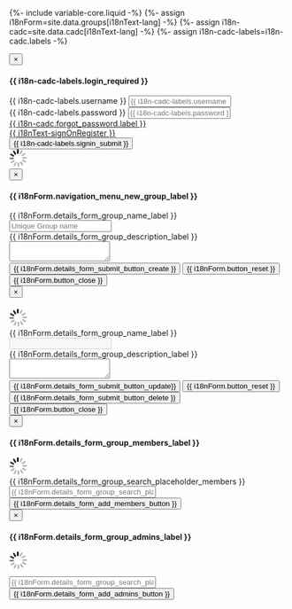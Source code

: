 {%- include variable-core.liquid -%}
{%- assign i18nForm=site.data.groups[i18nText-lang] -%}
{%- assign i18n-cadc=site.data.cadc[i18nText-lang] -%}
{%- assign i18n-cadc-labels=i18n-cadc.labels -%}

<!-- Modal -->
<div class="modal fade" id="auth_modal" tabindex="-1" role="dialog" aria-labelledby="auth_modal_label">
  <div class="modal-dialog" role="document">
    <div class="modal-content">
      <div class="modal-header">
        <button type="button" class="close" data-dismiss="modal" aria-label="Close">
          <span aria-hidden="true">&times;</span>
        </button>
        <h4 class="modal-title" id="auth_modal_label">{{ i18n-cadc-labels.login_required }}</h4>
      </div>
      <form class="access-control no-referrer-redirect" id="login_form" role="form" method="post" action="/access/login">
        <div class="modal-body">
          <span id="modal_login_fail" class="text-danger help-block pull-left"></span>
          <div class="form-group">
            <label for="username" class="hidden" id="modalUsernameLabel">{{ i18n-cadc-labels.username }}</label>
            <input type="text" id="modalUsername" name="username" class="form-control full-width" tabindex="1" required="required" placeholder="{{ i18n-cadc-labels.username }}"
            />
          </div>
          <div class="form-group">
            <label for="password" class="hidden" id="modalPasswordLabel">{{ i18n-cadc-labels.password }}</label>
            <input type="password" id="modalPassword" name="password" class="form-control full-width" tabindex="2" required="required" placeholder="{{ i18n-cadc-labels.password }}"
            />
          </div>
          <a href="{{ i18nText-cadc.forgot_password.url }}" tabindex="5" class="account_access_info" title="{{ i18nText-cadc.forgot_password.label }}" id="forgot_username_2">
            {{ i18n-cadc.forgot_password.label }}</a>
          <br/>
          <a href="{{ i18n-cadc.register.url }}" tabindex="6" class="account_access_info" title="Register" id="register_cadc_2">
            {{ i18nText-signOnRegister }}</a>
        </div>
        <div class="modal-footer">
          <button type="submit" class="btn btn-success">
            <span class="glyphicon glyphicon-log-in"></span> {{ i18n-cadc-labels.signin_submit }}
          </button>
        </div>
      </form>
    </div>
  </div>
</div>   

<div id="content_column_main">
    <div class="loader_container">
        <div class="text-center">
            <img src="/static/images/ajax-loader.gif" alt="Loading" />
        </div>
        <div class="clear"></div>
    </div>
    <div id="content_column_main_inner" class="sr-only fill-width">
        <div class="grid-container margin-top-medium fill-width">
            <div id="group-results-grid-header" class="grid-header full-width">
                <span class="grid-header-label"></span>
            </div>
            <div id="group_list_grid" class="fill-width"></div>
        </div>
    </div>
    <div id="lengthFinder"></div>
</div>
<div id="new_group_container" class="group_container" data-operate="create">
    <!-- Create Group modal -->
    <div class="modal" id="add_group_modal" tabindex="-1" role="dialog">
        <div class="modal-dialog" role="document">
            <div class="modal-content">
                <div class="modal-header">
                    <button type="button" class="close" data-dismiss="modal" aria-label="Close">
                        <span aria-hidden="true">&times;</span>
                    </button>
                    <h4 class="modal-title" id="add_group_modal_label">{{ i18nForm.navigation_menu_new_group_label }}</h4>
                </div>
                <div class="modal-body">
                    <form class="form-horizontal" method="post" action="/gmui/groups" name="groupForm">
                        <div id="new_group_submit_error" class="form-message text-danger"></div>
                        <!-- Group Name -->
                        <div class="form-group">
                            <label for="add_group_name" class="col-sm-2 control-label" id="add_group_name_label">{{ i18nForm.details_form_group_name_label }}</label>
                            <div class="col-sm-10">
                                <input type="text" class="form-control" id="add_group_name" name="group-name" placeholder="Unique Group name" tabindex="1" />
                            </div>
                        </div>
                        <!-- Group Description -->
                        <div class="form-group">
                            <label for="add_group_description" class="col-sm-2 control-label" id="add_group_description_label">{{ i18nForm.details_form_group_description_label }}</label>
                            <div class="col-sm-10">
                                <textarea class="form-control" id="add_group_description" name="group-description" tabindex="2"></textarea>
                            </div>
                        </div>
                        <!-- Buttons -->
                        <div class="form-group">
                            <div class="col-sm-offset-2 col-sm-10">
                                <div class="btn-group" role="group">
                                    <button type="submit" class="btn btn-primary" id="add_group_update_button" value="SUBMIT_EXECUTE">{{ i18nForm.details_form_submit_button_create }}</button>
                                    <input type="reset" class="btn btn-default" id="add_group_reset_button" value="{{ i18nForm.button_reset }}" />
                                    <button type="button" class="btn btn-default" id="add_group_close_button" data-dismiss="modal">{{ i18nForm.button_close }}</button>
                                </div>
                            </div>
                        </div>
                    </form>
                </div>
                <div class="modal-footer"></div>
            </div>
        </div>
    </div>
</div>

<div id="edit_group_container" class="group_container" data-operate="update">
    <!-- Update Group modal -->
    <div class="modal" id="edit_group_modal" tabindex="-1" role="dialog">
        <div class="modal-dialog" role="document">
            <div class="modal-content">
                <div class="modal-header">
                    <button type="button" class="close" data-dismiss="modal" aria-label="Close">
                        <span aria-hidden="true">&times;</span>
                    </button>
                    <h4 class="modal-title" id="edit_group_modal_label"></h4>
                </div>
                <div class="modal-body">
                    <form class="form-horizontal" method="post" action="/gmui/groups" name="groupForm">
                        <div id="submit_error" class="form-message text-success text-center"></div>
                        <div class="loader_container">
                            <div class="text-center">
                                <img src="/static/images/ajax-loader.gif" alt="Loading" />
                            </div>
                        </div>
                        <!-- Group Name -->
                        <div class="form-group">
                            <label for="group_name" class="col-sm-2 control-label" id="edit_group_name_label">{{ i18nForm.details_form_group_name_label }}</label>
                            <div class="col-sm-10">
                                <input type="text" class="form-control" disabled="disabled" id="group_name" name="group-name" tabindex="1" />
                            </div>
                        </div>
                        <!-- Group Description -->
                        <div class="form-group">
                            <label for="edit_group_description" class="col-sm-2 control-label" id="edit_group_description_label">{{ i18nForm.details_form_group_description_label }}</label>
                            <div class="col-sm-10">
                                <textarea class="form-control" id="edit_group_description" name="group-description" tabindex="2"></textarea>
                            </div>
                        </div>
                        <!-- Buttons -->
                        <div class="form-group">
                            <div class="col-sm-offset-2 col-sm-10">
                                <div class="btn-group action-button-group" role="group">
                                    <button type="submit" class="btn btn-primary" id="edit_group_update_button" value="SUBMIT_EXECUTE">{{ i18nForm.details_form_submit_button_update}}</button>
                                    <input type="reset" class="btn btn-default" id="edit_group_reset_button" value="{{ i18nForm.button_reset }}" />
                                </div>
                                <div class="btn-group action-button-group" role="group">
                                    <button type="submit" class="btn btn-danger group-form-delete" id="edit_group_delete_button" value="DELETE">{{ i18nForm.details_form_submit_button_delete }}</button>
                                </div>
                                <div class="btn-group" role="group">
                                    <button type="button" class="btn btn-default" id="edit_group_close_button" data-dismiss="modal">{{ i18nForm.button_close }}</button>
                                </div>
                            </div>
                        </div>
                    </form>
                </div>
                <div class="modal-footer"></div>
            </div>
        </div>
    </div>
</div>
<div id="edit_members_container" class="associates" data-association="members">
    <!-- Update Member modal -->
    <div class="modal" id="edit_members_modal" tabindex="-1" role="dialog">
        <div class="modal-dialog" role="document">
            <div class="modal-content">
                <div class="modal-header">
                    <button type="button" class="close" data-dismiss="modal" aria-label="Close" id="close_members_modal">
                        <span aria-hidden="true">&times;</span>
                    </button>
                    <h4 class="modal-title" id="group_members_modal_label">{{ i18nForm.details_form_group_members_label }}</h4>
                </div>
                <div class="modal-body">
                    <!-- error messages -->
                    <div class=""></div>
                    <!-- loading image -->
                    <div class="loader_container">
                        <div class="text-center">
                            <img src="/static/images/ajax-loader.gif" alt="Loading" />
                        </div>
                    </div>
                    <!-- Members grid -->
                    <div id="members_grid-container" class="grid-container full-width mrgn-bttm-sm">
                        <div id="members-results-grid-header" class="grid-header">
                            <span class="grid-header-label"></span>
                        </div>
                        <div id="members_grid" class="associate_grid full-width"></div>
                    </div>
                    <form class="form-inline" id="add-members-form" name="add-members-form" action="/gmui/group/" method="post">
                        <!-- members form -->
                        <div class="form-group members-form-group">
                            <input type="hidden" name="assoc-type" />
                            <span class="ui-autocomplete-message text-danger bg-danger"></span>
                            <label for="members-search" class="sr-only" id="members-search_label">{{ i18nForm.details_form_group_search_placeholder_members }}</label>
                            <input type="text" id="members-search" name="assoc-id" class="form-control assoc-search" placeholder="{{ i18nForm.details_form_group_search_placeholder_members }}" size="30" />
                            <button id="add_button_members" type="submit" class="btn btn-primary">{{ i18nForm.details_form_add_members_button }}</button>
                        </div>
                    </form>
                </div>
            </div>
        </div>
    </div>
</div>
<div id="edit_admins_container" class="associates" data-association="admins">
    <!-- Update Admin modal -->
    <div class="modal" id="edit_admins_modal" tabindex="-1" role="dialog">
        <div class="modal-dialog" role="document">
            <div class="modal-content">
                <div class="modal-header">
                    <button type="button" class="close" data-dismiss="modal" aria-label="Close" id="close_admins_modal">
                        <span aria-hidden="true">&times;</span>
                    </button>
                    <h4 class="modal-title" id="group_admins_modal_label">{{ i18nForm.details_form_group_admins_label }}</h4>
                </div>
                <div class="modal-body">
                    <!-- error messages -->
                    <div class=""></div>
                    <!-- loading image -->
                    <div class="loader_container">
                        <div class="text-center">
                            <img src="/static/images/ajax-loader.gif" alt="Loading" />
                        </div>
                    </div>
                    <!-- admins grid -->
                    <div id="admins_grid-container" class="grid-container" style="margin-bottom: 10px; width: 100%;">
                        <div id="admins-results-grid-header" class="grid-header">
                            <span class="grid-header-label"></span>
                        </div>
                        <div id="admins_grid" class="associate_grid" style="width: 100%;"></div>
                    </div>
                    <form class="form-inline" id="add-admins-form" name="add-admins-form" action="/gmui/group/" method="post">
                        <!-- admins form -->
                        <div class="form-group admin-form-group">
                            <input type="hidden" name="assoc-type" />
                            <span class="ui-autocomplete-message text-danger bg-danger"></span>
                            <label for="admins-search" class="sr-only" id="admins-search_label"></label>
                            <input type="text" id="admins-search" name="assoc-id" class="form-control assoc-search" placeholder="{{ i18nForm.details_form_group_search_placeholder_admins }}" size="30" />
                            <button id="add_button_admins" type="submit" class="btn btn-primary">{{ i18nForm.details_form_add_admins_button }}</button>
                        </div>
                    </form>
                </div>
            </div>
        </div>
    </div>
</div>

